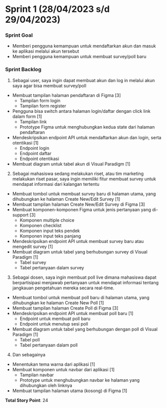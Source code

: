 # Sprint 1 (28/04/2023 s/d 29/04/2023)

### Sprint Goal
- Memberi pengguna kemampuan untuk mendaftarkan akun dan masuk ke aplikasi melalui akun tersebut
- Memberi pengguna kemampuan untuk membuat survey/poll baru

### Sprint Backlog

1. Sebagai user, saya ingin dapat membuat akun dan log in melalui akun saya agar bisa membuat survey/poll
- Membuat tampilan halaman pendaftaran di Figma [3]
    - Tampilan form login
    - Tampilan form register
- Pengguna bisa switch antara halaman login/daftar dengan click link dalam form [1]
    - Tampilan link
    - Prototype Figma untuk menghubungkan kedua state dari halaman pendaftaran
- Mendeskripsikan endpoint API untuk mendaftarkan akun dan login, serta otentikasi [1]
    - Endpoint login
    - Endpoint daftar
    - Endpoint otentikasi
- Membuat diagram untuk tabel akun di Visual Paradigm [1]

2. Sebagai mahasiswa sedang melakukan riset, atau tim marketing melakukan riset pasar, saya ingin memiliki fitur membuat survey untuk mendapat informasi dari kalangan tertentu
- Membuat tombol untuk membuat survey baru di halaman utama, yang dihubungkan ke halaman Create New/Edit Survey [1]
- Membuat tampilan halaman Create New/Edit Survey di Figma [3]
- Membuat komponen-komponen Figma untuk jenis pertanyaan yang di-support [3]
    - Komponen multiple choice
    - Komponen checklist
    - Komponen input teks pendek
    - Komponen input teks panjang
- Mendeskripsikan endpoint API untuk membuat survey baru atau mengedit survey [1]
- Membuat diagram untuk tabel yang berhubungan survey di Visual Paradigm [1]
    - Tabel survey
    - Tabel pertanyaan dalam survey

3. Sebagai dosen, saya ingin membuat poll live dimana mahasiswa dapat berpartisipasi menjawab pertanyaan untuk mendapat informasi tentang jangkauan pengetahuan mereka secara real-time.
- Membuat tombol untuk membuat poll baru di halaman utama, yang dihubungkan ke halaman Create New Poll [1]
- Membuat tampilan halaman Create Poll di Figma [3]
- Mendeskripsikan endpoint API untuk membuat poll baru [1]
    - Endpoint untuk membuat poll baru
    - Endpoint untuk menutup sesi poll
- Membuat diagram untuk tabel yang berhubungan dengan poll di Visual Paradigm [1]
    - Tabel poll
    - Tabel pertanyaan dalam poll

4. Dan sebagainya
- Menentukan tema warna dari aplikasi [1]
- Membuat komponen untuk navbar dari aplikasi [1]
    - Tampilan navbar
    - Prototype untuk menghubungkan navbar ke halaman yang dihubungkan oleh linknya
- Membuat tampilan halaman utama (kosong) di Figma [1]

**Total Story Point**: 24